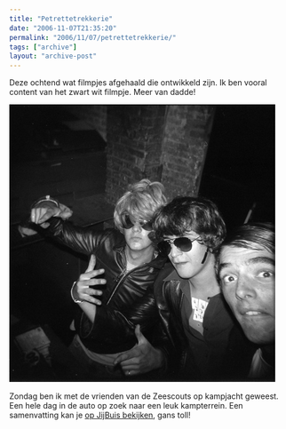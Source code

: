 ```yaml
---
title: "Petrettetrekkerie"
date: "2006-11-07T21:35:20"
permalink: "2006/11/07/petrettetrekkerie/"
tags: ["archive"]
layout: "archive-post"
---
```

Deze ochtend wat filmpjes afgehaald die ontwikkeld zijn. Ik ben vooral content van het zwart wit filmpje. Meer van dadde!

[![Miami Vice](/images/blog/2006/11/miami.jpg)](http://www.flickr.com/photos/simonvanherweghe/with/291709339/ "http://www.flickr.com/photos/simonvanherweghe/with/291709339/")

Zondag ben ik met de vrienden van de Zeescouts op kampjacht geweest. Een hele dag in de auto op zoek naar een leuk kampterrein. Een samenvatting kan je [op JijBuis bekijken](http://www.youtube.com/watch?v=Ixpeecg21xI "http://www.youtube.com/watch?v=Ixpeecg21xI"), gans toll!
